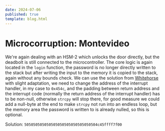 ```yaml
---
date: 2024-07-06
published: true
template: blog.html
---
```


# Microcorruption: Montevideo

We're again dealing with an HSM-2 which unlocks the door directly, but the
deadbolt is still connected to the microcontroller. The core logic is again
located in the `login` function, the password is no longer directly written to
the stack but after writing the input to the memory it is copied to the stack,
again without any bounds check. We can use the solution from
[Whitehorse](06-whitehorse) with slight adaptation, we need to change the
address of the interrupt handler, in my case to `0x454c`, and the padding
between return address and the interrupt code (normally the return address
of the interrupt handler) has to be non-null, otherwise `strcpy` will stop
there, for good measure we could add a null-byte at the end to make `strcpy`
not run into an endless loop, but the memory area the password is written to
is already nulled, so this is optional.


Solution: `505050505050505050505050505050504c45ffff7f00`
